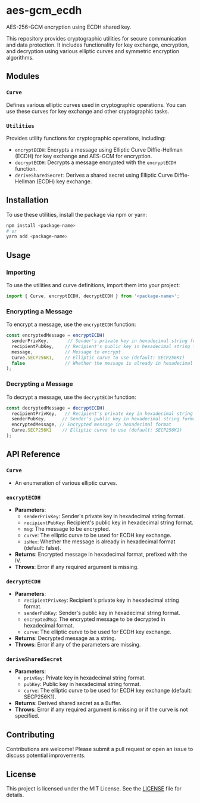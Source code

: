 # aes-gcm_ecdh
AES-256-GCM encryption using ECDH shared key.

This repository provides cryptographic utilities for secure communication and data protection. It includes functionality for key exchange, encryption, and decryption using various elliptic curves and symmetric encryption algorithms.

## Modules

### `Curve`
Defines various elliptic curves used in cryptographic operations. You can use these curves for key exchange and other cryptographic tasks.

### `Utilities`
Provides utility functions for cryptographic operations, including:
- `encryptECDH`: Encrypts a message using Elliptic Curve Diffie-Hellman (ECDH) for key exchange and AES-GCM for encryption.
- `decryptECDH`: Decrypts a message encrypted with the `encryptECDH` function.
- `deriveSharedSecret`: Derives a shared secret using Elliptic Curve Diffie-Hellman (ECDH) key exchange.

## Installation

To use these utilities, install the package via npm or yarn:

```bash
npm install <package-name>
# or
yarn add <package-name>
```

## Usage

### Importing

To use the utilities and curve definitions, import them into your project:

```typescript
import { Curve, encryptECDH, decryptECDH } from '<package-name>';
```

### Encrypting a Message

To encrypt a message, use the `encryptECDH` function:

```typescript
const encryptedMessage = encryptECDH(
  senderPrivKey,       // Sender's private key in hexadecimal string format
  recipientPubKey,    // Recipient's public key in hexadecimal string format
  message,            // Message to encrypt
  Curve.SECP256K1,    // Elliptic curve to use (default: SECP256K1)
  false               // Whether the message is already in hexadecimal format (default: false)
);
```

### Decrypting a Message

To decrypt a message, use the `decryptECDH` function:

```typescript
const decryptedMessage = decryptECDH(
  recipientPrivKey,   // Recipient's private key in hexadecimal string format
  senderPubKey,      // Sender's public key in hexadecimal string format
  encryptedMessage, // Encrypted message in hexadecimal format
  Curve.SECP256K1    // Elliptic curve to use (default: SECP256K1)
);
```

## API Reference

### `Curve`
- An enumeration of various elliptic curves.

### `encryptECDH`
- **Parameters**:
  - `senderPrivKey`: Sender's private key in hexadecimal string format.
  - `recipientPubKey`: Recipient's public key in hexadecimal string format.
  - `msg`: The message to be encrypted.
  - `curve`: The elliptic curve to be used for ECDH key exchange.
  - `isHex`: Whether the message is already in hexadecimal format (default: false).
- **Returns**: Encrypted message in hexadecimal format, prefixed with the IV.
- **Throws**: Error if any required argument is missing.

### `decryptECDH`
- **Parameters**:
  - `recipientPrivKey`: Recipient's private key in hexadecimal string format.
  - `senderPubKey`: Sender's public key in hexadecimal string format.
  - `encryptedMsg`: The encrypted message to be decrypted in hexadecimal format.
  - `curve`: The elliptic curve to be used for ECDH key exchange.
- **Returns**: Decrypted message as a string.
- **Throws**: Error if any of the parameters are missing.

### `deriveSharedSecret`
- **Parameters**:
  - `privKey`: Private key in hexadecimal string format.
  - `pubKey`: Public key in hexadecimal string format.
  - `curve`: The elliptic curve to be used for ECDH key exchange (default: SECP256K1).
- **Returns**: Derived shared secret as a Buffer.
- **Throws**: Error if any required argument is missing or if the curve is not specified.

## Contributing

Contributions are welcome! Please submit a pull request or open an issue to discuss potential improvements.

## License

This project is licensed under the MIT License. See the [LICENSE](LICENSE) file for details.